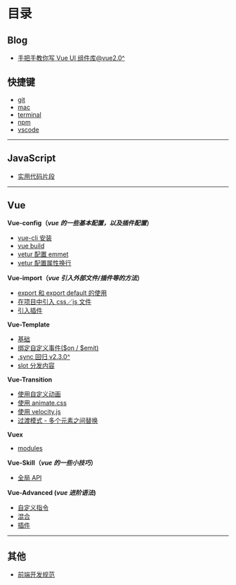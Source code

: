 # 目录

## Blog
- [手把手教你写 Vue UI 组件库@vue2.0^](https://github.com/Musiky/Article/blob/master/blog/vue-plugin.md)

## 快捷键 
- [git](https://github.com/Musiky/Article/blob/master/hotKey/git.md)
- [mac](https://github.com/Musiky/Article/blob/master/hotKey/mac.md)
- [terminal](https://github.com/Musiky/Article/blob/master/hotKey/terminal.md)
- [npm](https://github.com/Musiky/Article/blob/master/hotKey/npm.md)
- [vscode](https://github.com/Musiky/Article/blob/master/hotKey/vscode.md)

---

## JavaScript
- [实用代码片段](https://github.com/Musiky/Article/blob/master/JavaScript/util.md)

---

## Vue
**Vue-config（*vue 的一些基本配置，以及插件配置*）**

- [vue-cli 安装](https://github.com/Musiky/Article/blob/master/Vue/Vue-config/1_vue-cli-setup.md)
- [vue build](https://github.com/Musiky/Article/blob/master/Vue/Vue-config/2_vue-cli-build.md)
- [vetur 配置 emmet](https://github.com/Musiky/Article/blob/master/Vue/Vue-config/3.1_vetur-emmet.md)
- [vetur 配置属性换行](https://github.com/Musiky/Article/blob/master/Vue/Vue-config/3.2_vetur-attr-wrap.md)

**Vue-import（*vue 引入外部文件/插件等的方法*）**

- [export 和 export default 的使用](https://github.com/Musiky/Article/blob/master/Vue/Vue-import/0_export.md)
- [在项目中引入 css／js 文件](https://github.com/Musiky/Article/blob/master/Vue/Vue-import/1_import-js-css.md)
- [引入插件](https://github.com/Musiky/Article/blob/master/Vue/Vue-import/2_import-plugin.md)

**Vue-Template**

- [基础](https://github.com/Musiky/Article/blob/master/Vue/Vue-template/1_base.md)
- [绑定自定义事件($on / $emit)](https://github.com/Musiky/Article/blob/master/Vue/Vue-template/2_event.md)
- [.sync 回归 v2.3.0^](https://github.com/Musiky/Article/blob/master/Vue/Vue-template/3_sync.md)
- [slot 分发内容](https://github.com/Musiky/Article/blob/master/Vue/Vue-template/4_slot.md)

**Vue-Transition**

- [使用自定义动画](https://github.com/Musiky/Article/blob/master/Vue/Vue-transition/1_customize.md)
- [使用 animate.css](https://github.com/Musiky/Article/blob/master/Vue/Vue-transition/2_animate.css.md)
- [使用 velocity.js](https://github.com/Musiky/Article/blob/master/Vue/Vue-transition/3_velocity.md)
- [过渡模式 - 多个元素之间替换](https://github.com/Musiky/Article/blob/master/Vue/Vue-transition/4_ele-replace.md)

**Vuex**
- [modules](https://github.com/Musiky/Article/blob/master/Vue/Vuex/modules.md)

**Vue-Skill（*vue 的一些小技巧*）**

- [全局 API](https://github.com/Musiky/Article/blob/master/Vue/Vue-skill/1_global-api.md)

**Vue-Advanced (*vue 进阶语法*)**

- [自定义指令](https://github.com/Musiky/Article/blob/master/Vue/Vue-advanced/customize.md)
- [混合](https://github.com/Musiky/Article/blob/master/Vue/Vue-advanced/mixins.md)
- [插件](https://github.com/Musiky/Article/blob/master/Vue/Vue-advanced/plugin.md)

---

## 其他

- [前端开发规范](https://juejin.im/post/592d4a5b0ce463006b43b6da?utm_source=gold_browser_extension)




